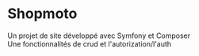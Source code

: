 # Shopmoto
Un projet de site développé avec Symfony et Composer<br>
Une fonctionnalités de crud et l'autorization/l'auth

